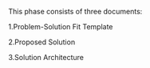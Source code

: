 This phase consists of three documents:

1.Problem-Solution Fit Template

2.Proposed Solution

3.Solution Architecture
